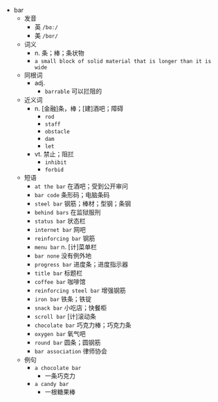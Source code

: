 - bar
  - 发音
    - 英 `/bɑː/`
    - 美 `/bɑr/`
  - 词义
    - n. 条；棒；条状物
    - `a small block of solid material that is longer than it is wide`
  - 同根词
    - adj.
      - `barrable` 可以拦阻的
  - 近义词
    - n. [金融]条，棒；[建]酒吧；障碍
      - `rod`
      - `staff`
      - `obstacle`
      - `dam`
      - `let`
    - vt. 禁止；阻拦
      - `inhibit`
      - `forbid`
  - 短语
    - `at the bar` 在酒吧；受到公开审问 
    - `bar code` 条形码；电脑条码 
    - `steel bar` 钢筋；棒材；型钢；条钢 
    - `behind bars` 在监狱服刑 
    - `status bar` 状态栏 
    - `internet bar` 网吧 
    - `reinforcing bar` 钢筋 
    - `menu bar` n. [计]菜单栏 
    - `bar none` 没有例外地 
    - `progress bar` 进度条；进度指示器 
    - `title bar` 标题栏 
    - `coffee bar` 咖啡馆 
    - `reinforcing steel bar` 增强钢筋 
    - `iron bar` 铁条；铁锭 
    - `snack bar` 小吃店；快餐柜 
    - `scroll bar` [计]滚动条 
    - `chocolate bar` 巧克力棒；巧克力条 
    - `oxygen bar` 氧气吧 
    - `round bar` 圆条；圆钢筋 
    - `bar association` 律师协会 
  - 例句
    - `a chocolate bar`
      - 一条巧克力
    - `a candy bar`
      - 一根糖果棒

